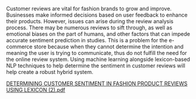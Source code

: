 Customer reviews are vital for fashion brands to grow and improve. Businesses make informed 
decisions based on user feedback to enhance their products. However, issues can arise during the 
review analysis process. There may be numerous reviews to sift through, as well as emotional 
biases on the part of humans, and other factors that can impede accurate sentiment prediction in 
studies. This is a problem for the e-commerce store because when they cannot determine the 
intention and meaning the user is trying to communicate, thus do not fulfill the need for the 
online review system.
Using machine learning alongside lexicon-based NLP techniques to help determine the sentiment 
in customer reviews will help create a robust hybrid system.


[DETERMINING CUSTOMER SENTIMENT IN FASHION PRODUCT REVIEWS USING LEXICON (2).pdf](https://github.com/user-attachments/files/15764960/DETERMINING.CUSTOMER.SENTIMENT.IN.FASHION.PRODUCT.REVIEWS.USING.LEXICON.2.pdf)
